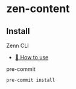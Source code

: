 # zen-content

## Install

Zenn CLI

* [📘 How to use](https://zenn.dev/zenn/articles/zenn-cli-guide)

pre-commit

```bash
pre-commit install
```
